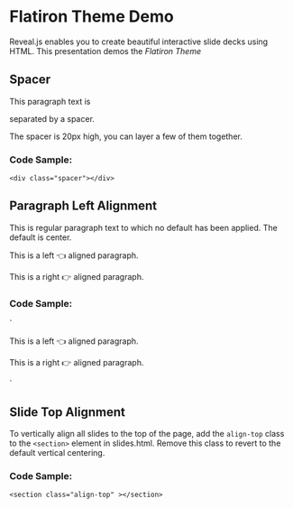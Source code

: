 # Flatiron Theme Demo

Reveal.js enables you to create beautiful interactive slide decks using HTML. This presentation demos the _*Flatiron Theme*_



## Spacer

This paragraph text is <div class="spacer"></div> separated by a spacer.

The spacer is 20px high, you can layer a few of them together.

### Code Sample:

`<div class="spacer"></div>`




## Paragraph Left Alignment

This is regular paragraph text to which no default has been applied. The default is center.

<p class="align-left">This is a left 👈 aligned paragraph.</p>
<p class="align-right">This is a right 👉 aligned paragraph.</p>

### Code Sample:

`<p class="align-left">This is a left 👈 aligned paragraph.</p>
<p class="align-right">This is a right 👉 aligned paragraph.</p>`




## Slide Top Alignment

To vertically align all slides to the top of the page, add the `align-top` class to the `<section>` element in slides.html. Remove this class to revert to the default vertical centering.

### Code Sample:

`<section class="align-top" ></section>`



